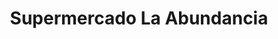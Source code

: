 ---
title: "Supermercado La Abundancia"
url: /caicedonia/supermercado-la-abundancia/
shop: supermercado
---